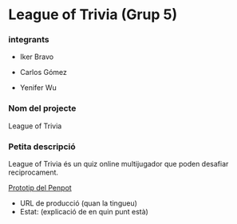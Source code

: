# League of Trivia (Grup 5)

### integrants

- Iker Bravo

- Carlos Gómez

- Yenifer Wu


### Nom del projecte

League of Trivia 


### Petita descripció

League of Trivia és un quiz online multijugador que poden desafiar reciprocament.
 
[Prototip del Penpot](https://design.penpot.app/#/view/60409f81-bb57-80cc-8001-aac8ab9dfe2f?page-id=60409f81-bb57-80cc-8001-aac8ab9dfe30&section=interactions&index=0&share-id=39eb6d3d-9932-80bd-8001-abd9cfdb9f5e)


 * URL de producció (quan la tingueu)
 * Estat: (explicació de en quin punt està)
